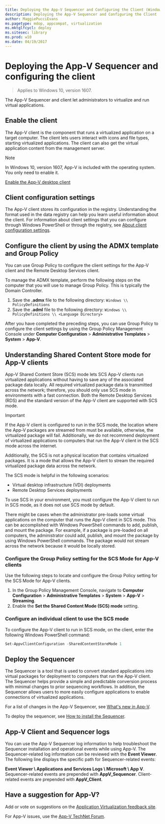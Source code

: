 ```yaml
---
title: Deploying the App-V Sequencer and Configuring the Client (Windows 10)
description: Deploying the App-V Sequencer and Configuring the Client
author: MaggiePucciEvans
ms.pagetype: mdop, appcompat, virtualization
ms.mktglfcycl: deploy
ms.sitesec: library
ms.prod: w10
ms.date: 04/19/2017
---
```

# Deploying the App-V Sequencer and configuring the client

>Applies to Windows 10, version 1607.

The App-V Sequencer and client let administrators to virtualize and run virtual applications.

## Enable the client

The App-V client is the component that runs a virtualized application on a target computer. The client lets users interact with icons and file types, starting virtualized applications. The client can also get the virtual application content from the management server.

>[!NOTE]
>In Windows 10, version 1607, App-V is included with the operating system. You only need to enable it.

[Enable the App-V desktop client](appv-enable-the-app-v-desktop-client.md)

## Client configuration settings

The App-V client stores its configuration in the registry. Understanding the format used in the data registry can help you learn useful information about the client. For information about client settings that you can configure through Windows PowerShell or through the registry, see [About client configuration settings](appv-client-configuration-settings.md).

## Configure the client by using the ADMX template and Group Policy

You can use Group Policy to configure the client settings for the App-V client and the Remote Desktop Services client.

To manage the ADMX template, perform the following steps on the computer that you will use to manage Group Policy. This is typically the Domain Controller.

1. Save the **.admx** file to the following directory: ```Windows \\ PolicyDefinitions```
2. Save the **.adml** file to the following directory: ```Windows \\ PolicyDefinitions \\ <Language Directory>```

After you have completed the preceding steps, you can use Group Policy to configure the client settings by using the Group Policy Management Console under **Computer Configuration** > **Administrative Templates** > **System** > **App-V**.

## Understanding Shared Content Store mode for App-V clients

App-V Shared Content Store (SCS) mode lets SCS App-V clients run virtualized applications without having to save any of the associated package data locally. All required virtualized package data is transmitted across the network; therefore, you should only use SCS mode in environments with a fast connection. Both the Remote Desktop Services (RDS) and the standard version of the App-V client are supported with SCS mode.

>[!IMPORTANT]
>If the App-V client is configured to run in the SCS mode, the location where the App-V packages are streamed from must be available, otherwise, the virtualized package will fail. Additionally, we do not recommend deployment of virtualized applications to computers that run the App-V client in the SCS mode across the internet.

Additionally, the SCS is not a physical location that contains virtualized packages. It is a mode that allows the App-V client to stream the required virtualized package data across the network.

The SCS mode is helpful in the following scenarios:

* Virtual desktop infrastructure (VDI) deployments
* Remote Desktop Services deployments

To use SCS in your environment, you must configure the App-V client to run in SCS mode, as it does not use SCS mode by default.

There might be cases when the administrator pre-loads some virtual applications on the computer that runs the App-V client in SCS mode. This can be accomplished with Windows PowerShell commands to add, publish, and mount the package. For example, if a package is pre-loaded on all computers, the administrator could add, publish, and mount the package by using Windows PowerShell commands. The package would not stream across the network because it would be locally stored.

### Configure the Group Policy setting for the SCS Mode for App-V clients

Use the following steps to locate and configure the Group Policy setting for the SCS Mode for App-V clients.

1. In the Group Policy Management Console, navigate to **Computer Configuration** > **Administrative Templates** > **System** > **App-V** > **Streaming**.
2. Enable the **Set the Shared Content Mode (SCS) mode** setting.

### Configure an individual client to use the SCS mode

To configure the App-V client to run in SCS mode, on the client, enter the following Windows PowerShell command:

```PowerShell
Set-AppvClientConfiguration -SharedContentStoreMode 1
```

## Deploy the Sequencer

The Sequencer is a tool that is used to convert standard applications into virtual packages for deployment to computers that run the App-V client. The Sequencer helps provide a simple and predictable conversion process with minimal changes to prior sequencing workflows. In addition, the Sequencer allows users to more easily configure applications to enable connections of virtualized applications.

For a list of changes in the App-V Sequencer, see [What's new in App-V](appv-about-appv.md).

To deploy the sequencer, see [How to install the Sequencer](appv-install-the-sequencer.md).

## App-V Client and Sequencer logs

You can use the App-V Sequencer log information to help troubleshoot the Sequencer installation and operational events while using App-V. The Sequencer-related log information can be reviewed with the **Event Viewer**. The following line displays the specific path for Sequencer-related events:

**Event Viewer \\ Applications and Services Logs \\ Microsoft \\ App V**. Sequencer-related events are prepended with **AppV\_Sequencer**. Client-related events are prepended with **AppV\_Client**.

## Have a suggestion for App-V?

Add or vote on suggestions on the [Application Virtualization feedback site](http://appv.uservoice.com/forums/280448-microsoft-application-virtualization).

For App-V issues, use the [App-V TechNet Forum](https://social.technet.microsoft.com/Forums/en-US/home?forum=mdopappv).